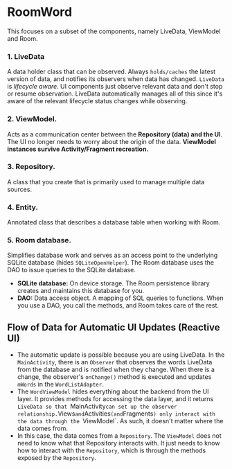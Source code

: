 # RoomWord
This focuses on a subset of the components, namely LiveData, ViewModel and Room.

### 1. LiveData
A data holder class that can be observed. Always `holds/caches` the latest version of data, and notifies its observers when data has changed. `LiveData` is *lifecycle aware*. UI components just observe relevant data and don't stop or resume observation. LiveData automatically manages all of this since it's aware of the relevant lifecycle status changes while observing.

### 2. ViewModel.
Acts as a communication center between the **Repository (data) and the UI**. The UI no longer needs to worry about the origin of the data. **ViewModel instances survive Activity/Fragment recreation.**

### 3. Repository. 
A class that you create that is primarily used to manage multiple data sources.

### 4. Entity.
Annotated class that describes a database table when working with Room.

### 5. Room database.
Simplifies database work and serves as an access point to the underlying SQLite database (hides `SQLiteOpenHelper`). The Room database uses the DAO to issue queries to the SQLite database.
* **SQLite database:** On device storage. The Room persistence library creates and maintains this database for you.
* **DAO:** Data access object. A mapping of SQL queries to functions. When you use a DAO, you call the methods, and Room takes care of the rest.

## Flow of Data for Automatic UI Updates (Reactive UI)
- The automatic update is possible because you are using LiveData. In the `MainActivity`, there is an `Observer` that observes the words LiveData from the database and is notified when they change. When there is a change, the observer's `onChange()` method is executed and updates `mWords` in the `WordListAdapter`.
- The `WordViewModel` hides everything about the backend from the UI layer. It provides methods for accessing the data layer, and it returns `LiveData so that `MainActivity` can set up the observer relationship. `Views` and `Activities` (and `Fragments`) only interact with the data through the `ViewModel`. As such, it doesn't matter where the data comes from.
- In this case, the data comes from a `Repository`. The `ViewModel` does not need to know what that Repository interacts with. It just needs to know how to interact with the `Repository`, which is through the methods exposed by the `Repository`.
